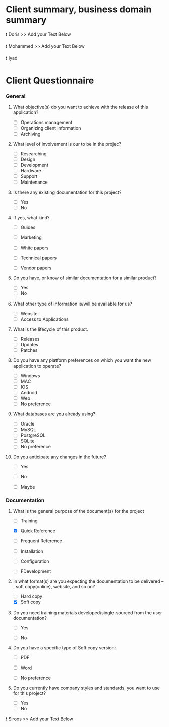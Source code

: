# Client summary, business domain summary
❗ Doris  >> Add your Text Below 


❗ Mohammed  >> Add your Text Below 


❗ Iyad 
# Client Questionnaire

### General

1. What objective(s) do you want to achieve with the release of this application?
	- [ ] Operations management
	- [ ] Organizing client information
	- [ ] Archiving

2. What level of involvement is our to be in the projec?

	- [ ] Researching
	- [ ] Design
	- [ ] Development
	- [ ] Hardware
	- [ ] Support
	- [ ] Maintenance 		
	
5. Is there any existing documentation for this project? 
	- [ ] Yes 
	- [ ] No

4. If yes, what kind?
	- [ ] Guides
	- [ ] Marketing
	- [ ] White papers
	- [ ] Technical papers
	- [ ] Vendor papers
	

5. Do you have, or know of similar documentation for a similar product? 
	- [ ] Yes 
	- [ ] No

6. What other type of information is/will be available for us?
	- [ ] Website
	- [ ] Access to Applications 

7. What is the lifecycle of this product. 
	- [ ] Releases 
	- [ ] Updates
	- [ ] Patches

8. Do you have any platform preferences on which you want the new application to operate? 
 	- [ ] Windows 
	- [ ] MAC
	- [ ] IOS
	- [ ] Android
	- [ ] Web
	- [ ] No preference		
9. What databases are you already using?
 	- [ ] Oracle 
	- [ ] MySQL
	- [ ] PostgreSQL
	- [ ] SQLite
	- [ ] No preference	
10. Do you anticipate any changes in the future?
	- [ ] Yes 
	- [ ] No
	- [ ] Maybe 

 
### Documentation

1. What is the general purpose of the document(s) for the project
	- [ ] Training 
	- [X] Quick Reference
	- [ ] Frequent Reference
	- [ ] Installation 
	- [ ] Configuration
	- [ ] FDevelopment 


2. In what format(s) are you expecting the documentation to be delivered – , soft copy(online), website, and so on?

	- [ ] Hard copy 
	- [X] Soft copy

3. Do you need training materials developed/single-sourced from the user documentation?
	- [ ] Yes 
	- [ ] No


4. Do you have a specific type of Soft copy version:
	- [ ] PDF 
	- [ ] Word
	- [ ] No preference	


5. Do you currently have company styles and standards, you want to use for this project?
	- [ ] Yes 
	- [ ] No
  
❗ Siroos  >> Add your Text Below 
